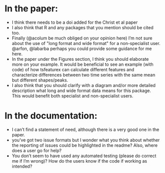 # In the paper:
- I think there needs to be a doi added for the Christ et al paper
- I also think that R and any packages that you mention should be cited too.
- Finally (@acolum be much obliged on your opinion here) I’m not sure about the use of "long format and wide format" for a non-specialist user. @arfon, @labarba perhaps you could provide some guidance for me here.
- In the paper under the Figures section, I think you should elaborate more on your example. It would be beneficial to see an example (with code) of how tsfeaturex can calculate different features and characterize differences between two time series with the same mean but different shapes/peaks. 
- I also think that you should clarify with a diagram and/or more detailed description what long and wide format data means for this package. This would benefit both specialist and non-specialist users.

# In the documentation:
- I can’t find a statement of need, although there is a very good one in the paper.
- you’ve got two issue formats but I wonder what you think about whether the reporting of issues could be highlighted in the readme? Also, where does a user go for help?
- You don’t seem to have used any automated testing (please do correct me if I’m wrong)? How do the users know if the code if working as intended?